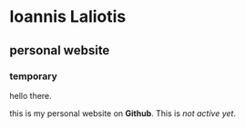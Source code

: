 # Ioannis Laliotis
## personal website
### temporary

hello there.

this is my personal website on **Github**.
This is *not active yet*.
